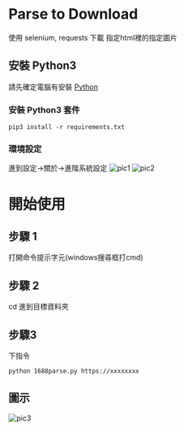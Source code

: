 # Parse to Download

使用 selenium, requests 下載 指定html裡的指定圖片

## 安裝 Python3

請先確定電腦有安裝 [Python](https://www.python.org/)

### 安裝 Python3 套件

```
pip3 install -r requirements.txt
```

### 環境設定

進到設定->關於->進階系統設定
![pic1](https://i.imgur.com/Of8BQpn.png)
![pic2](https://i.imgur.com/c6j8BU4.png)


# 開始使用
## 步驟 1
打開命令提示字元(windows搜尋框打cmd)
## 步驟 2
cd 進到目標資料夾
## 步驟3
下指令
```
python 1688parse.py https://xxxxxxxx
```
## 圖示
![pic3](https://i.imgur.com/yqXQq4K.png)